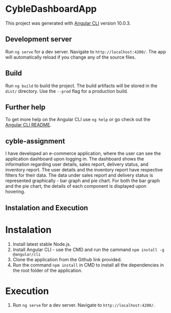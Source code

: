 # CybleDashboardApp

This project was generated with [Angular CLI](https://github.com/angular/angular-cli) version 10.0.3.

## Development server

Run `ng serve` for a dev server. Navigate to `http://localhost:4200/`. The app will automatically reload if you change any of the source files.

## Build

Run `ng build` to build the project. The build artifacts will be stored in the `dist/` directory. Use the `--prod` flag for a production build.

## Further help

To get more help on the Angular CLI use `ng help` or go check out the [Angular CLI README](https://github.com/angular/angular-cli/blob/master/README.md).

## cyble-assignment

I have developed an e-commerce application, where the user can see the application dashboard upon logging in. The dashboard shows the information regarding user details, sales report, delivery status, and inventory report. The user details and the inventory report have respective filters for their data. The data under sales report and delivery status is represented graphically - bar graph and pie chart. For both the bar graph and the pie chart, the details of each component is displayed upon hovering.

## Instalation and Execution

# Instalation 
1. Install latest stable Node.js.
2. Install Angular CLI - use the CMD and run the cammand `npm install -g @angular/cli`
3. Clone the application from the Github link provided.
4. Run the command `npm install` in CMD to install all the dependencies in the root folder of the application.

# Execution
1. Run `ng serve` for a dev server. Navigate to `http://localhost:4200/`.
